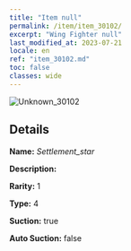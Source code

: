```yaml
---
title: "Item null"
permalink: /item/item_30102/
excerpt: "Wing Fighter null"
last_modified_at: 2023-07-21
locale: en
ref: "item_30102.md"
toc: false
classes: wide
---
```



 ![Unknown_30102](/images/item/Settlement_star_p.png)



## Details

 **Name:** *Settlement_star* 

 **Description:** 

 **Rarity:** 1 

 **Type:** 4 

 **Suction:** true 

 **Auto Suction:** false 


